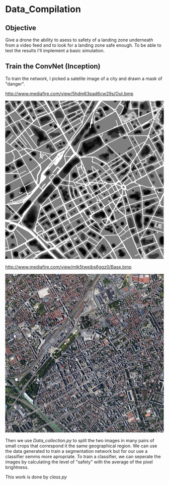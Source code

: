# Data_Compilation

## Objective

Give a drone the ability to asess to safety of a landing zone underneath from a video feed and to look for a landing zone safe enough. To be able to test the results I'll implement a basic simulation.

## Train the ConvNet (Inception) 

To train the network, I picked a satelite image of a city and drawn a mask of "danger".

http://www.mediafire.com/view/5hdm63pad6cw29s/Out.bmp

![base](preview_out.png)

http://www.mediafire.com/view/mlk5tweibs6ggz0/Base.bmp

![base](preview_base.png)


Then we use *Data_collection.py* to split the two images in many pairs of small crops that correspond it the same geographical region. 
We can use the data generated to train a segmentation network but for our use a classifier semms more apropriate.
To train a classifier, we can seperate the images by calculating the level of "safety" with the average of the pixel brightness.

This work is done by *class.py*

